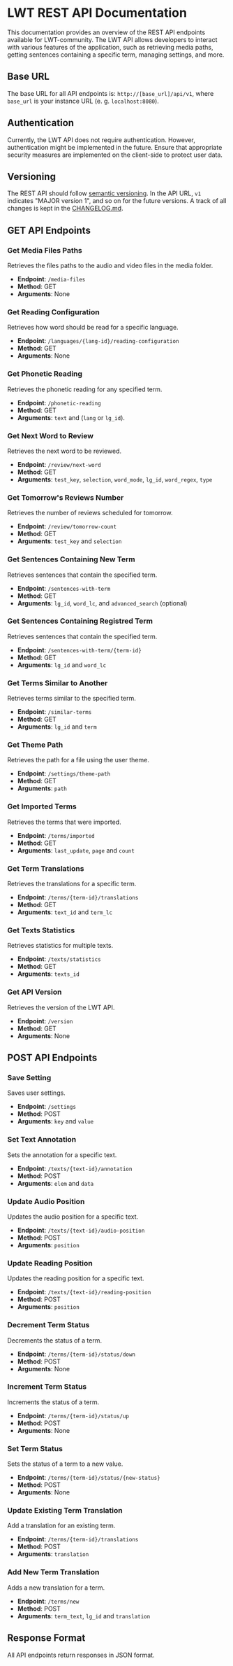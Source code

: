 # LWT REST API Documentation

This documentation provides an overview of the REST API endpoints available for LWT-community. 
The LWT API allows developers to interact with various features of the application, 
such as retrieving media paths, getting sentences containing a specific term, 
managing settings, and more. 

## Base URL

The base URL for all API endpoints is: `http://[base_url]/api/v1`, 
where `base_url` is your instance URL (e. g. `localhost:8080`). 

## Authentication

Currently, the LWT API does not require authentication. However, authentication 
might be implemented in the future. Ensure that appropriate security measures are 
implemented on the client-side to protect user data.

## Versioning

The REST API should follow [semantic versioning](https://semver.org/). 
In the API URL, `v1` indicates "MAJOR version 1", and so on for the future versions.
A track of all changes is kept in the [CHANGELOG.md](./CHANGELOG.md).

## GET API Endpoints

### Get Media Files Paths

Retrieves the files paths to the audio and video files in the media folder.

- **Endpoint**: `/media-files`
- **Method**: GET
- **Arguments**: None

### Get Reading Configuration

Retrieves how word should be read for a specific language.

- **Endpoint**: `/languages/{lang-id}/reading-configuration`
- **Method**: GET
- **Arguments**: None

### Get Phonetic Reading

Retrieves the phonetic reading for any specified term.

- **Endpoint**: `/phonetic-reading`
- **Method**: GET
- **Arguments**: `text` and (`lang` or `lg_id`).


### Get Next Word to Review

Retrieves the next word to be reviewed.

- **Endpoint**: `/review/next-word`
- **Method**: GET
- **Arguments**: `test_key`, `selection`, `word_mode`, `lg_id`, `word_regex`, `type`

### Get Tomorrow's Reviews Number

Retrieves the number of reviews scheduled for tomorrow.

- **Endpoint**: `/review/tomorrow-count`
- **Method**: GET
- **Arguments**: `test_key` and `selection`

### Get Sentences Containing New Term

Retrieves sentences that contain the specified term.

- **Endpoint**: `/sentences-with-term`
- **Method**: GET
- **Arguments**: `lg_id`, `word_lc`, and `advanced_search` (optional)

### Get Sentences Containing Registred Term

Retrieves sentences that contain the specified term.

- **Endpoint**: `/sentences-with-term/{term-id}`
- **Method**: GET
- **Arguments**: `lg_id` and `word_lc`


### Get Terms Similar to Another

Retrieves terms similar to the specified term.

- **Endpoint**: `/similar-terms`
- **Method**: GET
- **Arguments**: `lg_id` and `term`

### Get Theme Path

Retrieves the path for a file using the user theme.

- **Endpoint**: `/settings/theme-path`
- **Method**: GET
- **Arguments**: `path`

### Get Imported Terms

Retrieves the terms that were imported.

- **Endpoint**: `/terms/imported`
- **Method**: GET
- **Arguments**: `last_update`, `page` and `count`

### Get Term Translations

Retrieves the translations for a specific term.

- **Endpoint**: `/terms/{term-id}/translations`
- **Method**: GET
- **Arguments**: `text_id` and `term_lc`


### Get Texts Statistics

Retrieves statistics for multiple texts.

- **Endpoint**: `/texts/statistics`
- **Method**: GET
- **Arguments**: `texts_id`

### Get API Version

Retrieves the version of the LWT API.

- **Endpoint**: `/version`
- **Method**: GET
- **Arguments**: None

## POST API Endpoints

### Save Setting

Saves user settings.

- **Endpoint**: `/settings`
- **Method**: POST
- **Arguments**: `key` and `value`

### Set Text Annotation

Sets the annotation for a specific text.

- **Endpoint**: `/texts/{text-id}/annotation`
- **Method**: POST
- **Arguments**: `elem` and `data`

### Update Audio Position

Updates the audio position for a specific text.

- **Endpoint**: `/texts/{text-id}/audio-position`
- **Method**: POST
- **Arguments**: `position`

### Update Reading Position

Updates the reading position for a specific text.

- **Endpoint**: `/texts/{text-id}/reading-position`
- **Method**: POST
- **Arguments**: `position`

### Decrement Term Status

Decrements the status of a term.

- **Endpoint**: `/terms/{term-id}/status/down`
- **Method**: POST
- **Arguments**: None

### Increment Term Status

Increments the status of a term.

- **Endpoint**: `/terms/{term-id}/status/up`
- **Method**: POST
- **Arguments**: None

### Set Term Status

Sets the status of a term to a new value.

- **Endpoint**: `/terms/{term-id}/status/{new-status}`
- **Method**: POST
- **Arguments**: None

### Update Existing Term Translation

Add a translation for an existing term.

- **Endpoint**: `/terms/{term-id}/translations`
- **Method**: POST
- **Arguments**: `translation`

### Add New Term Translation

Adds a new translation for a term.

- **Endpoint**: `/terms/new`
- **Method**: POST
- **Arguments**: `term_text`, `lg_id` and `translation`

## Response Format

All API endpoints return responses in JSON format.
